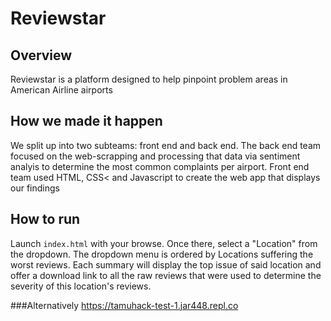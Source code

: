 # Reviewstar
## Overview
Reviewstar is a platform designed to help pinpoint problem areas in American Airline airports

## How we made it happen 
We split up into two subteams: front end and back end. The back end team focused on the web-scrapping and processing that data via sentiment analyis to determine the most common complaints per airport. Front end team used HTML, CSS< and Javascript to create the web app that displays our findings

## How to run 
Launch `index.html` with your browse. Once there, select a "Location" from the dropdown. The dropdown menu is ordered by Locations suffering the worst reviews. Each summary will display the top issue of said location and offer a download link to all the raw reviews that were used to determine the severity of this location's reviews.

###Alternatively 
https://tamuhack-test-1.jar448.repl.co
